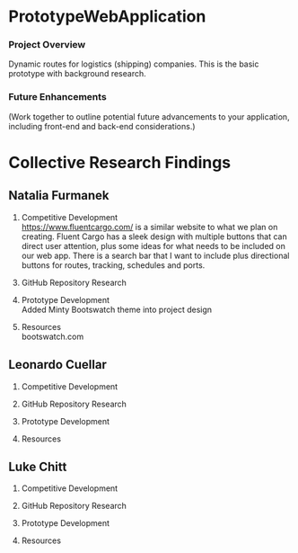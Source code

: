 # PrototypeWebApplication
### Project Overview
Dynamic routes for logistics (shipping) companies. This is the basic prototype with background research.

### Future Enhancements
(Work together to outline potential future
advancements to your application, including front-end and back-end
considerations.)


# Collective Research Findings
## Natalia Furmanek 
1. Competitive Development
<br> https://www.fluentcargo.com/ is a similar website to
what we plan on creating. Fluent Cargo has a sleek design with multiple buttons that can direct user attention,
plus some ideas for what needs to be included on our web app. There is a search bar that I want to include plus
directional buttons for routes, tracking, schedules and ports. 
</b>

3. GitHub Repository Research

4. Prototype Development
<br> Added Minty Bootswatch theme into project design </b>

5. Resources
<br> bootswatch.com </b>
   


## Leonardo Cuellar
1. Competitive Development

2. GitHub Repository Research

3. Prototype Development

4. Resources


## Luke Chitt
1. Competitive Development

2. GitHub Repository Research

3. Prototype Development

4. Resources
